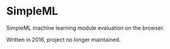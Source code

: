 # SimpleML

SimpleML machine learning module evaluation on the browser.

Written in 2016, project no longer maintained.
